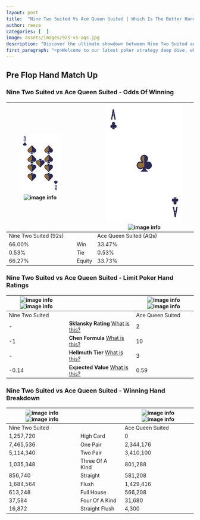 ```yaml
---
layout: post
title:  "Nine Two Suited Vs Ace Queen Suited | Which Is The Better Hand In Poker? A Complete Guide"
author: reece
categories: [  ]
image: assets/images/92s-vs-aqs.jpg
description: "Discover the ultimate showdown between Nine Two Suited and Ace Queen Suited in poker! Uncover the odds, strategies, and scenarios where one hand triumphs over the other. Get ready to up your poker game with this thrilling analysis."
first_paragraph: "<p>Welcome to our latest poker strategy deep dive, where we're pitting two distinct hands against each other in a high-stakes showdown: Nine Two Suited vs Ace Queen Suited.</p><p>In the dynamic world of poker, every decision counts, and knowing which hand holds the upper hand is key to your success at the table.</p><p>In this article, we'll dissect these two hands, explore the scenarios where one dominates the other, and equip you with the knowledge to make strategic choices that can tip the odds in your favor.</p><p>Get ready to unravel the intriguing dynamics of these poker hands and elevate your game to new heights.</p>"
---
```




[comment]: # (sp0)

## Pre Flop Hand Match Up

<div class="table hand-ratings" markdown="1"> 



### Nine Two Suited vs Ace Queen Suited - Odds Of Winning


    
| ![image info](assets/images/hand1/9.png) ![image info](assets/images/hand1/2s.png) |  | ![image info](assets/images/hand2/A.png) ![image info](assets/images/hand2/Qs.png) |
| -------- | -------- | -------- |
| Nine Two Suited (92s) |  | Ace Queen Suited (AQs) |
| 66.00% | Win | 33.47% |
| 0.53% | Tie | 0.53% |
| 66.27% | Equity | 33.73% |




[comment]: # (sp1)



### Nine Two Suited vs Ace Queen Suited - Limit Poker Hand Ratings


    
| ![image info](https://www.riverpairs.com/assets/images/hand1/9.png) ![image info](https://www.riverpairs.com/assets/images/hand1/2s.png) |  | ![image info](https://www.riverpairs.com/assets/images/hand2/A.png) ![image info](https://www.riverpairs.com/assets/images/hand2/Qs.png) |
| -------- | -------- | -------- |
| Nine Two Suited |  | Ace Queen Suited |
| - | **Sklansky Rating** [What is this?](/sklansky-rating-explained) | 2 |
| -1 | **Chen Formula** [What is this?](/chen-formula-explained) | 10 |
| - | **Hellmuth Tier** [What is this?](/Hellmuth-tier-explained) | 3 |
| -0.14 | **Expected Value** [What is this?](/expected-value-explained) | 0.59 |




[comment]: # (sp2)



### Nine Two Suited vs Ace Queen Suited - Winning Hand Breakdown


    
| ![image info](https://www.riverpairs.com/assets/images/hand1/9.png) ![image info](https://www.riverpairs.com/assets/images/hand1/2s.png) |  | ![image info](https://www.riverpairs.com/assets/images/hand2/A.png) ![image info](https://www.riverpairs.com/assets/images/hand2/Qs.png) |
| -------- | -------- | -------- |
| Nine Two Suited |  | Ace Queen Suited |
| 1,257,720 | High Card | 0 |
| 7,465,536 | One Pair | 2,344,176 |
| 5,114,340 | Two Pair | 3,410,100 |
| 1,035,348 | Three Of A Kind | 801,288 |
| 856,740 | Straight | 581,208 |
| 1,684,564 | Flush | 1,429,416 |
| 613,248 | Full House | 566,208 |
| 37,584 | Four Of A Kind | 31,680 |
| 16,872 | Straight Flush | 4,300 |




[comment]: # (sp3)



</div>

[comment]: # (sp4)



[comment]: # (sp5)

